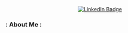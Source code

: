
<div id="badges" align="center">
  <a href="https://www.linkedin.com/in/reuben-kurian-5a32ba302/">
    <img src="https://img.shields.io/badge/LinkedIn-blue?style=for-the-badge&logo=linkedin&logoColor=white" alt="LinkedIn Badge"/>
  </a>
</div>

### : About Me :
